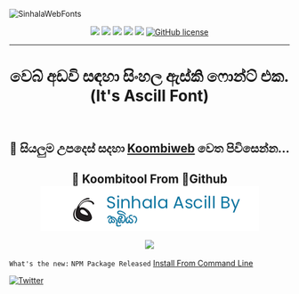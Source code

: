![SinhalaWebFonts](https://socialify.git.ci/koombitool/SinhalaWebFonts/image?description=1&font=Source%20Code%20Pro&forks=1&issues=1&language=1&owner=1&pattern=Floating%20Cogs&pulls=1&stargazers=1&theme=Dark)

<p align="center">
<img src="https://img.shields.io/badge/HTML5-E34F26?style=for-the-badge&logo=html5&logoColor=white">
<img src="https://img.shields.io/badge/npm-CB3837?style=for-the-badge&logo=npm&logoColor=white">
<img src="https://img.shields.io/badge/GitHub-100000?style=for-the-badge&logo=github&logoColor=white">
<img src="https://img.shields.io/badge/Blogger-FF5722?style=for-the-badge&logo=blogger&logoColor=white">
<img src="https://img.shields.io/badge/Wordpress-21759B?style=for-the-badge&logo=wordpress&logoColor=white">
<a href="https://github.com/koombitool/SinhalaWebFonts/blob/main/LICENSE"><img alt="GitHub license" src="https://img.shields.io/github/license/koombitool/SinhalaWebFonts?style=for-the-badge"></a>
<hr/>
<h1 align="center">වෙබ් අඩවි සඳහා සිංහල ඇස්කි ෆොන්ට් එක. (It's Ascill Font)</h1><br>
<h2 align="center">  💙 සියලුම උපදෙස් සදහා <a href="https://koombitool.github.io/SinhalaWebFonts">Koombiweb</a> වෙත පිවිසෙන්න... </h12<br>
<h2 align="center">  🎁 Koombitool From 🐙Github
  </br>
  <img src="./contents/images/batch.png" title="example koombiwebfont" align="center">
  </h2>
<a href="https://www.jsdelivr.com/package/npm/koombiwebfont"><p align="center"><img src="https://data.jsdelivr.com/v1/package/npm/koombiwebfont/badge"></p></a>

`What's the new:`
`NPM Package Released`
[Install From Command Line](https://github.com/koombitool/SinhalaWebFonts/packages/1061097)

<a href="https://twitter.com/intent/tweet?text=Wow:&url=https%3A%2F%2Fgithub.com%2Fkoombitool%2FSinhalaWebFonts"><img alt="Twitter" src="https://img.shields.io/twitter/url?url=https%3A%2F%2Fgithub.com%2Fkoombitool%2FSinhalaWebFonts"></a>
